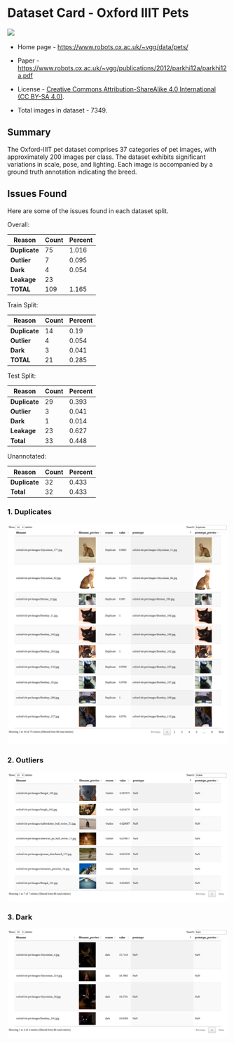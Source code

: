 # Dataset Card - Oxford IIIT Pets
<img src="https://www.robots.ox.ac.uk/~vgg/data/pets/pet_annotations.jpg" height="200" />

+ Home page - https://www.robots.ox.ac.uk/~vgg/data/pets/

+ Paper - https://www.robots.ox.ac.uk/~vgg/publications/2012/parkhi12a/parkhi12a.pdf

+ License - [Creative Commons Attribution-ShareAlike 4.0 International (CC BY-SA 4.0)](https://creativecommons.org/licenses/by-sa/4.0/).

+ Total images in dataset - 7349.

## Summary

The Oxford-IIIT pet dataset comprises 37 categories of pet images, with approximately 200 images per class. The dataset exhibits significant variations in scale, pose, and lighting. Each image is accompanied by a ground truth annotation indicating the breed.


## Issues Found
Here are some of the issues found in each dataset split.

Overall:

| **Reason**    | **Count** | **Percent** |
|---------------|-----------|-------------|
| **Duplicate** | 75        | 1.016       |
| **Outlier**   | 7         | 0.095       |
| **Dark**      | 4         | 0.054       |
| **Leakage**   | 23        |             |
| **TOTAL**     | 109       | 1.165       |


Train Split:

| **Reason**    | **Count** | **Percent** |
|---------------|-----------|-------------|
| **Duplicate** | 14        | 0.19        |
| **Outlier**   | 4         | 0.054       |
| **Dark**      | 3         | 0.041       |
| **TOTAL**     | 21        | 0.285       |


Test Split:

| **Reason**    | **Count** | **Percent** |
|---------------|-----------|-------------|
| **Duplicate** | 29        | 0.393       |
| **Outlier**   | 3         | 0.041       |
| **Dark**      | 1         | 0.014       |
| **Leakage**   | 23        | 0.627       |
| **Total**     | 33        | 0.448       |

Unannotated:

| **Reason**    | **Count** | **Percent** |
|---------------|-----------|-------------|
| **Duplicate** | 32        | 0.433       |
| **Total**     | 32        | 0.433       |

### 1. Duplicates
![duplicate](./duplicates.png)

### 2. Outliers
![outliers](./outliers.png)

### 3. Dark
![dark](./dark.png)